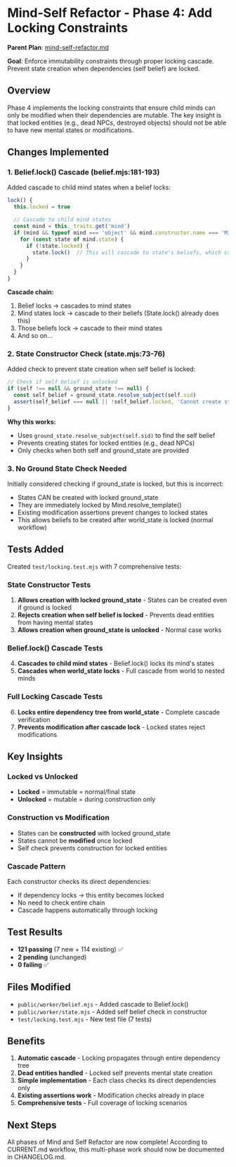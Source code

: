 # Mind-Self Refactor - Phase 4: Add Locking Constraints

**Parent Plan**: [mind-self-refactor.md](mind-self-refactor.md)

**Goal**: Enforce immutability constraints through proper locking cascade. Prevent state creation when dependencies (self belief) are locked.

## Overview

Phase 4 implements the locking constraints that ensure child minds can only be modified when their dependencies are mutable. The key insight is that locked entities (e.g., dead NPCs, destroyed objects) should not be able to have new mental states or modifications.

## Changes Implemented

### 1. Belief.lock() Cascade (belief.mjs:181-193)

Added cascade to child mind states when a belief locks:

```javascript
lock() {
  this.locked = true

  // Cascade to child mind states
  const mind = this._traits.get('mind')
  if (mind && typeof mind === 'object' && mind.constructor.name === 'Mind') {
    for (const state of mind.state) {
      if (!state.locked) {
        state.lock()  // This will cascade to state's beliefs, which cascade to their minds, etc.
      }
    }
  }
}
```

**Cascade chain:**
1. Belief locks → cascades to mind states
2. Mind states lock → cascade to their beliefs (State.lock() already does this)
3. Those beliefs lock → cascade to their mind states
4. And so on...

### 2. State Constructor Check (state.mjs:73-76)

Added check to prevent state creation when self belief is locked:

```javascript
// Check if self belief is unlocked
if (self !== null && ground_state !== null) {
  const self_belief = ground_state.resolve_subject(self.sid)
  assert(self_belief === null || !self_belief.locked, 'Cannot create state for locked self')
}
```

**Why this works:**
- Uses `ground_state.resolve_subject(self.sid)` to find the self belief
- Prevents creating states for locked entities (e.g., dead NPCs)
- Only checks when both self and ground_state are provided

### 3. No Ground State Check Needed

Initially considered checking if ground_state is locked, but this is incorrect:
- States CAN be created with locked ground_state
- They are immediately locked by Mind.resolve_template()
- Existing modification assertions prevent changes to locked states
- This allows beliefs to be created after world_state is locked (normal workflow)

## Tests Added

Created `test/locking.test.mjs` with 7 comprehensive tests:

### State Constructor Tests
1. **Allows creation with locked ground_state** - States can be created even if ground is locked
2. **Rejects creation when self belief is locked** - Prevents dead entities from having mental states
3. **Allows creation when ground_state is unlocked** - Normal case works

### Belief.lock() Cascade Tests
4. **Cascades to child mind states** - Belief.lock() locks its mind's states
5. **Cascades when world_state locks** - Full cascade from world to nested minds

### Full Locking Cascade Tests
6. **Locks entire dependency tree from world_state** - Complete cascade verification
7. **Prevents modification after cascade lock** - Locked states reject modifications

## Key Insights

### Locked vs Unlocked
- **Locked** = immutable = normal/final state
- **Unlocked** = mutable = during construction only

### Construction vs Modification
- States can be **constructed** with locked ground_state
- States cannot be **modified** once locked
- Self check prevents construction for locked entities

### Cascade Pattern
Each constructor checks its direct dependencies:
- If dependency locks → this entity becomes locked
- No need to check entire chain
- Cascade happens automatically through locking

## Test Results

- **121 passing** (7 new + 114 existing) ✅
- **2 pending** (unchanged)
- **0 failing** ✅

## Files Modified

- `public/worker/belief.mjs` - Added cascade to Belief.lock()
- `public/worker/state.mjs` - Added self belief check in constructor
- `test/locking.test.mjs` - New test file (7 tests)

## Benefits

1. **Automatic cascade** - Locking propagates through entire dependency tree
2. **Dead entities handled** - Locked self prevents mental state creation
3. **Simple implementation** - Each class checks its direct dependencies only
4. **Existing assertions work** - Modification checks already in place
5. **Comprehensive tests** - Full coverage of locking scenarios

## Next Steps

All phases of Mind and Self Refactor are now complete! According to CURRENT.md workflow, this multi-phase work should now be documented in CHANGELOG.md.
